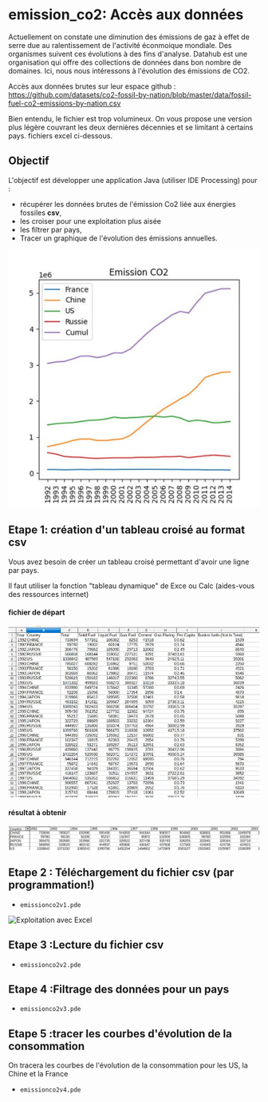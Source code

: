 # emission_co2: Accès aux données

Actuellement on constate une diminution des émissions de gaz à effet de serre due au ralentissement
de l'activité éconmoique mondiale. Des organismes suivent ces évolutions à des fins d'analyse.
Datahub est une organisation qui offre des collections de données dans bon nombre de domaines.
Ici, nous nous intéressons à l'évolution des émissions de CO2.

Accès aux données brutes sur leur espace github : 
https://github.com/datasets/co2-fossil-by-nation/blob/master/data/fossil-fuel-co2-emissions-by-nation.csv

Bien entendu, le fichier est trop volumineux. On vous propose une version plus légère couvrant les deux dernières décennies et se limitant à certains pays. fichiers excel ci-dessous.

## Objectif

L'objectif est développer une application Java (utiliser IDE Processing) pour :

* récupérer les données brutes de l'émission Co2 liée aux énergies fossiles **csv**,
* les croiser pour une exploitation plus aisée
* les filtrer par pays,
* Tracer un graphique de l'évolution des émissions annuelles.

![résultat attendu](courbe_cumul.jpg)

## Etape 1: création d'un tableau croisé au format csv

Vous avez besoin de créer un tableau croisé permettant d'avoir une ligne par pays.

Il faut utiliser la fonction "tableau dynamique" de Exce ou Calc (aides-vous des ressources internet)

#### fichier de départ
![Format du site](donnees1.jpg)

#### résultat à obtenir
![Format à obtenir](donnees_croisess.jpg)


## Etape 2 : Téléchargement du fichier csv (par programmation!)

* `emissionco2v1.pde`

![Exploitation avec Excel](excel2.PNG)

##  Etape 3 :Lecture du fichier csv

* `emissionco2v2.pde`

##  Etape 4 :Filtrage des données pour un pays

* `emissionco2v3.pde`

##  Etape 5 :tracer les courbes d'évolution de la consommation

On tracera les courbes de l'évolution de la consommation pour les US, la Chine et la France

* `emissionco2v4.pde`



